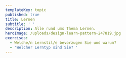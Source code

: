 ```yaml
---
templateKey: topic
published: true
title: Lernen
subtitle: ' '
description: Alle rund ums Thema Lernen.
heroImage: /uploads/design-learn-pattern-247819.jpg
exercises:
  - Welche/n Lernstil/e bevorzugen Sie und warum?
  - 'Welcher Lerntyp sind Sie? '
---
```


